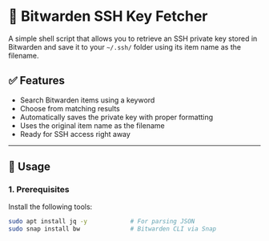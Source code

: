 # 🔐 Bitwarden SSH Key Fetcher

A simple shell script that allows you to retrieve an SSH private key stored in Bitwarden and save it to your `~/.ssh/` folder using its item name as the filename.

## ✅ Features

- Search Bitwarden items using a keyword
- Choose from matching results
- Automatically saves the private key with proper formatting
- Uses the original item name as the filename
- Ready for SSH access right away

---

## 🚀 Usage

### 1. Prerequisites

Install the following tools:

```bash
sudo apt install jq -y            # For parsing JSON
sudo snap install bw              # Bitwarden CLI via Snap

